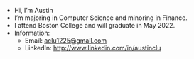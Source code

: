 - Hi, I’m Austin
- I’m majoring in Computer Science and minoring in Finance.
- I attend Boston College and will graduate in May 2022.
- Information: 
   - Email: aclu1225@gmail.com
   - LinkedIn: http://www.linkedin.com/in/austinclu

